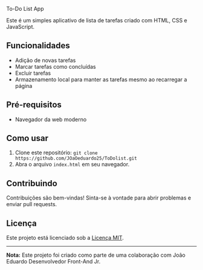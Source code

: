 To-Do List App

Este é um simples aplicativo de lista de tarefas criado com HTML, CSS e JavaScript.

## Funcionalidades

- Adição de novas tarefas
- Marcar tarefas como concluídas
- Excluir tarefas
- Armazenamento local para manter as tarefas mesmo ao recarregar a página

## Pré-requisitos

- Navegador da web moderno

## Como usar

1. Clone este repositório: `git clone https://github.com/JOaOeduardo25/ToDolist.git`
2. Abra o arquivo `index.html` em seu navegador.

## Contribuindo

Contribuições são bem-vindas! Sinta-se à vontade para abrir problemas e enviar pull requests.

## Licença

Este projeto está licenciado sob a [Licença MIT](LICENSE).

---

**Nota:** Este projeto foi criado como parte de uma colaboração com João Eduardo Desenvolvedor Front-And Jr.
